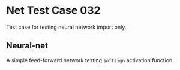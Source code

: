 # Net Test Case 032

Test case for testing neural network import only.

## Neural-net

A simple feed-forward network testing `softsign` activation function.
